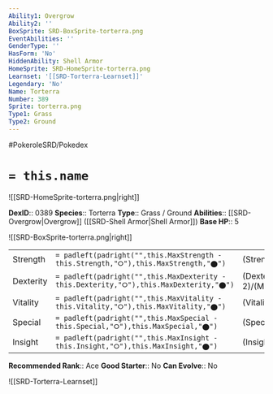 ```yaml
---
Ability1: Overgrow
Ability2: ''
BoxSprite: SRD-BoxSprite-torterra.png
EventAbilities: ''
GenderType: ''
HasForm: 'No'
HiddenAbility: Shell Armor
HomeSprite: SRD-HomeSprite-torterra.png
Learnset: '[[SRD-Torterra-Learnset]]'
Legendary: 'No'
Name: Torterra
Number: 389
Sprite: torterra.png
Type1: Grass
Type2: Ground
---
```


#PokeroleSRD/Pokedex

# `= this.name`

![[SRD-HomeSprite-torterra.png|right]]

**DexID**:: 0389
**Species**:: Torterra
**Type**:: Grass / Ground
**Abilities**:: [[SRD-Overgrow|Overgrow]] ([[SRD-Shell Armor|Shell Armor]])
**Base HP**:: 5

![[SRD-BoxSprite-torterra.png|right]]

|           |                                                                                        |                                          |
| --------- | -------------------------------------------------------------------------------------- | ---------------------------------------- |
| Strength  | `= padleft(padright("",this.MaxStrength - this.Strength,"⭘"),this.MaxStrength,"⬤")`    | (Strength::3)/(MaxStrength::6)   |
| Dexterity | `= padleft(padright("",this.MaxDexterity - this.Dexterity,"⭘"),this.MaxDexterity,"⬤")` | (Dexterity:: 2)/(MaxDexterity::4) |
| Vitality  | `= padleft(padright("",this.MaxVitality - this.Vitality,"⭘"),this.MaxVitality,"⬤")`    | (Vitality::3)/(MaxVitality::6)   |
| Special   | `= padleft(padright("",this.MaxSpecial - this.Special,"⭘"),this.MaxSpecial,"⬤")`       | (Special::2)/(MaxSpecial::5)     |
| Insight   | `= padleft(padright("",this.MaxInsight - this.Insight,"⭘"),this.MaxInsight,"⬤")`       | (Insight::2)/(MaxInsight::5)     |

**Recommended Rank**:: Ace
**Good Starter**:: No
**Can Evolve**:: No

![[SRD-Torterra-Learnset]]